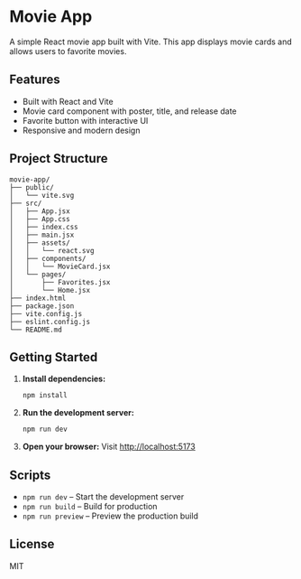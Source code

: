 # Movie App

A simple React movie app built with Vite. This app displays movie cards and allows users to favorite movies.

## Features

- Built with React and Vite
- Movie card component with poster, title, and release date
- Favorite button with interactive UI
- Responsive and modern design

## Project Structure

```
movie-app/
├── public/
│   └── vite.svg
├── src/
│   ├── App.jsx
│   ├── App.css
│   ├── index.css
│   ├── main.jsx
│   ├── assets/
│   │   └── react.svg
│   ├── components/
│   │   └── MovieCard.jsx
│   └── pages/
│       ├── Favorites.jsx
│       └── Home.jsx
├── index.html
├── package.json
├── vite.config.js
├── eslint.config.js
└── README.md
```

## Getting Started

1. **Install dependencies:**
   ```bash
   npm install
   ```
2. **Run the development server:**
   ```bash
   npm run dev
   ```
3. **Open your browser:**
   Visit [http://localhost:5173](http://localhost:5173)

## Scripts

- `npm run dev` – Start the development server
- `npm run build` – Build for production
- `npm run preview` – Preview the production build

## License

MIT
